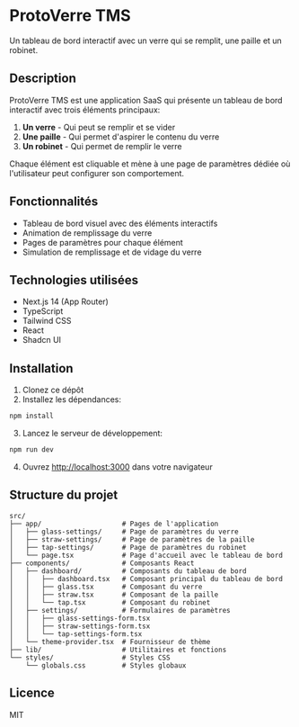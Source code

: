 # ProtoVerre TMS

Un tableau de bord interactif avec un verre qui se remplit, une paille et un robinet.

## Description

ProtoVerre TMS est une application SaaS qui présente un tableau de bord interactif avec trois éléments principaux:

1. **Un verre** - Qui peut se remplir et se vider
2. **Une paille** - Qui permet d'aspirer le contenu du verre
3. **Un robinet** - Qui permet de remplir le verre

Chaque élément est cliquable et mène à une page de paramètres dédiée où l'utilisateur peut configurer son comportement.

## Fonctionnalités

- Tableau de bord visuel avec des éléments interactifs
- Animation de remplissage du verre
- Pages de paramètres pour chaque élément
- Simulation de remplissage et de vidage du verre

## Technologies utilisées

- Next.js 14 (App Router)
- TypeScript
- Tailwind CSS
- React
- Shadcn UI

## Installation

1. Clonez ce dépôt
2. Installez les dépendances:

```bash
npm install
```

3. Lancez le serveur de développement:

```bash
npm run dev
```

4. Ouvrez [http://localhost:3000](http://localhost:3000) dans votre navigateur

## Structure du projet

```
src/
├── app/                    # Pages de l'application
│   ├── glass-settings/     # Page de paramètres du verre
│   ├── straw-settings/     # Page de paramètres de la paille
│   ├── tap-settings/       # Page de paramètres du robinet
│   └── page.tsx            # Page d'accueil avec le tableau de bord
├── components/             # Composants React
│   ├── dashboard/          # Composants du tableau de bord
│   │   ├── dashboard.tsx   # Composant principal du tableau de bord
│   │   ├── glass.tsx       # Composant du verre
│   │   ├── straw.tsx       # Composant de la paille
│   │   └── tap.tsx         # Composant du robinet
│   ├── settings/           # Formulaires de paramètres
│   │   ├── glass-settings-form.tsx
│   │   ├── straw-settings-form.tsx
│   │   └── tap-settings-form.tsx
│   └── theme-provider.tsx  # Fournisseur de thème
├── lib/                    # Utilitaires et fonctions
└── styles/                 # Styles CSS
    └── globals.css         # Styles globaux
```

## Licence

MIT 
